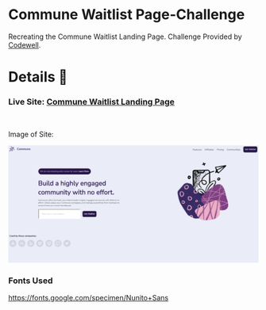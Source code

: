 # Commune Waitlist Page-Challenge

Recreating the Commune Waitlist Landing Page. Challenge Provided by [Codewell](https://www.codewell.cc/challenges).

# Details 👋

### Live Site: [Commune Waitlist Landing Page](https://1dedios.github.io/CommuneWaitlistPage-Challenge/)

<br>

Image of Site:

![Commune Waitlist Landing Page](/Assets/landing-page.png)

### Fonts Used

https://fonts.google.com/specimen/Nunito+Sans
